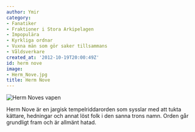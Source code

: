 ```yaml
---
author: Ymir
category:
- Fanatiker
- Fraktioner i Stora Arkipelagen
- Impopulära
- Kyrkliga ordnar
- Vuxna män som gör saker tillsammans
- Våldsverkare
created_at: '2012-10-19T20:00:49Z'
id: herm nove
image:
- Herm_Nove.jpg
title: Herm Nove
---
```

![Herm Noves vapen]

Herm Nove är en jargisk tempelriddarorden som sysslar med att tukta kättare, hedningar och annat löst folk i den sanna trons namn. Orden går grundligt fram och är allmänt hatad.

  [Herm Noves vapen]: Herm_Nove.jpg "Herm Noves vapen"